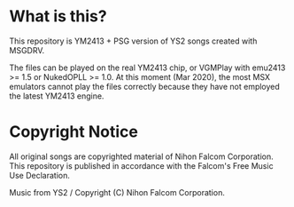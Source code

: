 # What is this?
This repository is YM2413 + PSG version of YS2 songs created with MSGDRV. 

The files can be played on the real YM2413 chip, or VGMPlay with emu2413 >= 1.5 or NukedOPLL >= 1.0.
At this moment (Mar 2020), the most MSX emulators cannot play the files correctly because they have not employed the latest YM2413 engine.

# Copyright Notice
All original songs are copyrighted material of Nihon Falcom Corporation. 
This repository is published in accordance with the Falcom's Free Music Use Declaration.

Music from YS2 / Copyright (C) Nihon Falcom Corporation.
